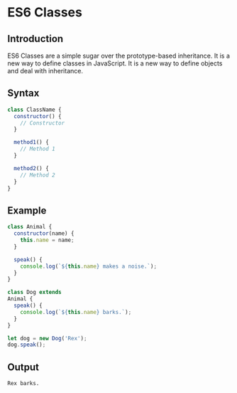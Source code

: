 # ES6 Classes

## Introduction

ES6 Classes are a simple sugar over the prototype-based inheritance. It is a new way to define classes in JavaScript. It is a new way to define objects and deal with inheritance.

## Syntax

```javascript
class ClassName {
  constructor() {
    // Constructor
  }

  method1() {
    // Method 1
  }

  method2() {
    // Method 2
  }
}
```

## Example

```javascript
class Animal {
  constructor(name) {
    this.name = name;
  }

  speak() {
    console.log(`${this.name} makes a noise.`);
  }
}

class Dog extends
Animal {
  speak() {
    console.log(`${this.name} barks.`);
  }
}

let dog = new Dog('Rex');
dog.speak();
```

## Output

```
Rex barks.
```